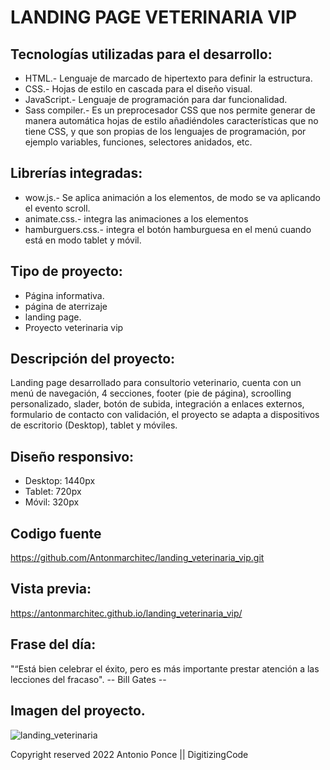 # LANDING PAGE VETERINARIA VIP 

## Tecnologías utilizadas para el desarrollo:
- HTML.- Lenguaje de marcado de hipertexto para definir la estructura.
- CSS.- Hojas de estilo en cascada para el diseño visual.
- JavaScript.- Lenguaje de programación para dar funcionalidad. 
- Sass compiler.- Es un preprocesador CSS que nos permite generar de manera automática hojas de estilo añadiéndoles características que no tiene CSS, y que son propias de los lenguajes de programación, por ejemplo variables, funciones, selectores anidados, etc.

## Librerías integradas: 
- wow.js.- Se aplica animación a los elementos, de modo se va aplicando el evento scroll.
- animate.css.- integra las animaciones a los elementos
- hamburguers.css.- integra el botón hamburguesa en el menú cuando está en modo tablet y móvil.

## Tipo de proyecto:
- Página informativa.
- página de aterrizaje
- landing page.
- Proyecto veterinaria vip 

## Descripción del proyecto:
Landing page desarrollado para consultorio veterinario, cuenta con un menú de navegación, 4 secciones, footer (pie de página), scroolling personalizado, slader, botón de subida, integración a enlaces externos, formulario de contacto con validación, el proyecto se adapta a dispositivos de escritorio (Desktop), tablet y móviles.  

## Diseño responsivo:
- Desktop: 1440px
- Tablet: 720px
- Móvil: 320px

## Codigo fuente
https://github.com/Antonmarchitec/landing_veterinaria_vip.git

## Vista previa:
https://antonmarchitec.github.io/landing_veterinaria_vip/

## Frase del día:
"“Está bien celebrar el éxito, pero es más importante prestar atención a las lecciones del fracaso".
-- Bill Gates --

## Imagen del proyecto.

![landing_veterinaria](https://user-images.githubusercontent.com/70084380/192951988-2b0d9e02-f51d-46a7-a877-4f97a5b173dc.jpg)


Copyright reserved 2022
Antonio Ponce || DigitizingCode